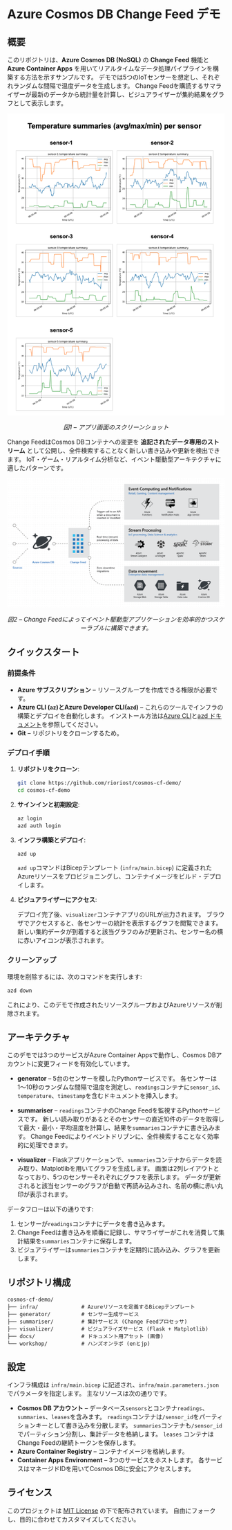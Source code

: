 # Azure Cosmos DB Change Feed デモ

## 概要

このリポジトリは、**Azure Cosmos DB (NoSQL)** の **Change Feed** 機能と **Azure Container Apps** を用いてリアルタイムなデータ処理パイプラインを構築する方法を示すサンプルです。
デモでは5つのIoTセンサーを想定し、それぞれランダムな間隔で温度データを生成します。
Change Feedを購読するサマライザーが最新のデータから統計量を計算し、ビジュアライザーが集約結果をグラフとして表示します。

<div align="center">
  <img src="docs/assets/screenshot.png" alt="アプリ画面" width="600" />
  <p><em>図1 – アプリ画面のスクリーンショット</em></p>
</div>

Change FeedはCosmos DBコンテナへの変更を **追記されたデータ専用のストリーム** として公開し、全件検索することなく新しい書き込みや更新を検出できます。
IoT・ゲーム・リアルタイム分析など、イベント駆動型アーキテクチャに適したパターンです。

<div align="center">
  <img src="docs/assets/change_feed_overview.png" alt="Change Feedのアーキテクチャ図" width="600" />
  <p><em>図2 – Change Feedによってイベント駆動型アプリケーションを効率的かつスケーラブルに構築できます。</em></p>
</div>

## クイックスタート

### 前提条件

* **Azure サブスクリプション** – リソースグループを作成できる権限が必要です。
* **Azure CLI (`az`)とAzure Developer CLI(`azd`)** – これらのツールでインフラの構築とデプロイを自動化します。
インストール方法は[Azure CLI](https://aka.ms/install-azure-cli)と[azd ドキュメント](https://aka.ms/azd)を参照してください。
* **Git** – リポジトリをクローンするため。

### デプロイ手順

1. **リポジトリをクローン**:

   ```bash
   git clone https://github.com/rioriost/cosmos-cf-demo/
   cd cosmos-cf-demo
   ```

2. **サインインと初期設定**:

   ```bash
   az login
   azd auth login
   ```

3. **インフラ構築とデプロイ**:

   ```bash
   azd up
   ```

   `azd up`コマンドはBicepテンプレート (`infra/main.bicep`) に定義されたAzureリソースをプロビジョニングし、コンテナイメージをビルド・デプロイします。

4. **ビジュアライザーにアクセス**:

   デプロイ完了後、`visualizer`コンテナアプリのURLが出力されます。
   ブラウザでアクセスすると、各センサーの統計を表示するグラフを閲覧できます。
   新しい集約データが到着すると該当グラフのみが更新され、センサー名の横に赤いアイコンが表示されます。

### クリーンアップ

環境を削除するには、次のコマンドを実行します:

```bash
azd down
```

これにより、このデモで作成されたリソースグループおよびAzureリソースが削除されます。

## アーキテクチャ

このデモでは3つのサービスがAzure Container Appsで動作し、Cosmos DBアカウントに変更フィードを有効化しています。

* **generator** – 5台のセンサーを模したPythonサービスです。
  各センサーは1〜10秒のランダムな間隔で温度を測定し、`readings`コンテナに`sensor_id`、`temperature`、`timestamp`を含むドキュメントを挿入します。

* **summariser** – `readings`コンテナのChange Feedを監視するPythonサービスです。
  新しい読み取りがあるとそのセンサーの直近10件のデータを取得して最大・最小・平均温度を計算し、結果を`summaries`コンテナに書き込みます。
  Change Feedによりイベントドリブンに、全件検索することなく効率的に処理できます。

* **visualizer** – Flaskアプリケーションで、`summaries`コンテナからデータを読み取り、Matplotlibを用いてグラフを生成します。
  画面は2列レイアウトとなっており、5つのセンサーそれぞれにグラフを表示します。
  データが更新されると該当センサーのグラフが自動で再読み込みされ、名前の横に赤い丸印が表示されます。

データフローは以下の通りです:

1. センサーが`readings`コンテナにデータを書き込みます。
2. Change Feedは書き込みを順番に記録し、サマライザーがこれを消費して集計結果を`summaries`コンテナに保存します。
3. ビジュアライザーは`summaries`コンテナを定期的に読み込み、グラフを更新します。

## リポジトリ構成

```
cosmos-cf-demo/
├── infra/              # Azureリソースを定義するBicepテンプレート
├── generator/          # センサー生成サービス
├── summariser/         # 集計サービス (Change Feedプロセッサ)
├── visualizer/         # ビジュアライズサービス (Flask + Matplotlib)
├── docs/               # ドキュメント用アセット (画像)
└── workshop/           # ハンズオンラボ (enとjp)
```

## 設定

インフラ構成は `infra/main.bicep` に記述され、`infra/main.parameters.json`でパラメータを指定します。
主なリソースは次の通りです。

* **Cosmos DB アカウント** – データベース`sensors`とコンテナ`readings`、`summaries`、`leases`を含みます。
  `readings`コンテナは`/sensor_id`をパーティションキーとして書き込みを分散します。
  `summaries`コンテナも`/sensor_id`でパーティション分割し、集計データを格納します。
  `leases` コンテナはChange Feedの継続トークンを保存します。
* **Azure Container Registry** – コンテナイメージを格納します。
* **Container Apps Environment** – 3つのサービスをホストします。
  各サービスはマネージドIDを用いてCosmos DBに安全にアクセスします。

## ライセンス

このプロジェクトは [MIT License](LICENSE) の下で配布されています。
自由にフォークし、目的に合わせてカスタマイズしてください。
